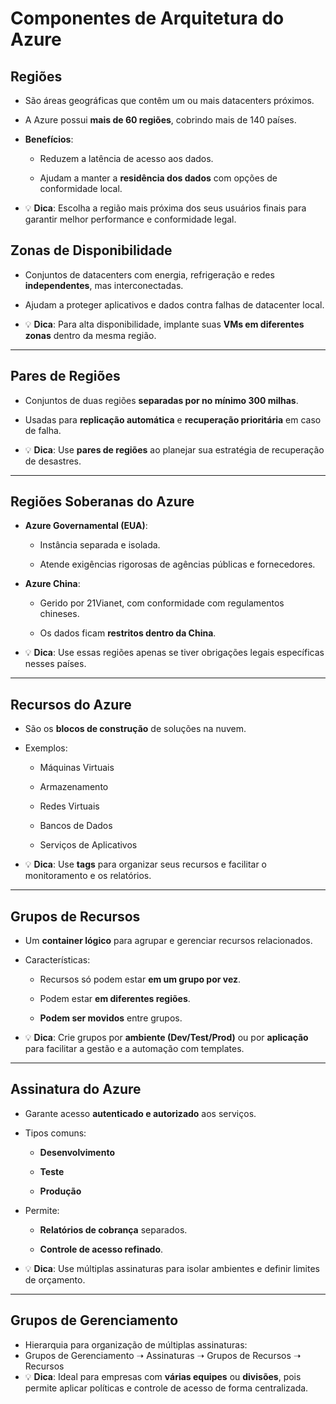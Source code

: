 #  **Componentes de Arquitetura do Azure**

## **Regiões**

- São áreas geográficas que contêm um ou mais datacenters próximos.
    
- A Azure possui **mais de 60 regiões**, cobrindo mais de 140 países.
    
- **Benefícios**:
    
    - Reduzem a latência de acesso aos dados.
        
    - Ajudam a manter a **residência dos dados** com opções de conformidade local.
        
- 💡 **Dica**: Escolha a região mais próxima dos seus usuários finais para garantir melhor performance e conformidade legal.
    


## **Zonas de Disponibilidade**

- Conjuntos de datacenters com energia, refrigeração e redes **independentes**, mas interconectadas.
    
- Ajudam a proteger aplicativos e dados contra falhas de datacenter local.
    
- 💡 **Dica**: Para alta disponibilidade, implante suas **VMs em diferentes zonas** dentro da mesma região.
    

---

## **Pares de Regiões**

- Conjuntos de duas regiões **separadas por no mínimo 300 milhas**.
    
- Usadas para **replicação automática** e **recuperação prioritária** em caso de falha.
    
- 💡 **Dica**: Use **pares de regiões** ao planejar sua estratégia de recuperação de desastres.
    

---

## **Regiões Soberanas do Azure**

- **Azure Governamental (EUA)**:
    
    - Instância separada e isolada.
        
    - Atende exigências rigorosas de agências públicas e fornecedores.
        
- **Azure China**:
    
    - Gerido por 21Vianet, com conformidade com regulamentos chineses.
        
    - Os dados ficam **restritos dentro da China**.
        
- 💡 **Dica**: Use essas regiões apenas se tiver obrigações legais específicas nesses países.
    

---

## **Recursos do Azure**

- São os **blocos de construção** de soluções na nuvem.
    
- Exemplos:
    
    - Máquinas Virtuais
        
    - Armazenamento
        
    - Redes Virtuais
        
    - Bancos de Dados
        
    - Serviços de Aplicativos
        
- 💡 **Dica**: Use **tags** para organizar seus recursos e facilitar o monitoramento e os relatórios.
    

---

## **Grupos de Recursos**

- Um **container lógico** para agrupar e gerenciar recursos relacionados.
    
- Características:
    
    - Recursos só podem estar **em um grupo por vez**.
        
    - Podem estar **em diferentes regiões**.
        
    - **Podem ser movidos** entre grupos.
        
- 💡 **Dica**: Crie grupos por **ambiente (Dev/Test/Prod)** ou por **aplicação** para facilitar a gestão e a automação com templates.
    

---

## **Assinatura do Azure**

- Garante acesso **autenticado e autorizado** aos serviços.
    
- Tipos comuns:
    
    - **Desenvolvimento**
        
    - **Teste**
        
    - **Produção**
        
- Permite:
    
    - **Relatórios de cobrança** separados.
        
    - **Controle de acesso refinado**.
        
- 💡 **Dica**: Use múltiplas assinaturas para isolar ambientes e definir limites de orçamento.
    

---

## **Grupos de Gerenciamento**

- Hierarquia para organização de múltiplas assinaturas:
- Grupos de Gerenciamento ➝ Assinaturas ➝ Grupos de Recursos ➝ Recursos
- 💡 **Dica**: Ideal para empresas com **várias equipes** ou **divisões**, pois permite aplicar políticas e controle de acesso de forma centralizada.
